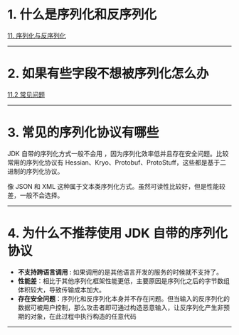 
# 1. 什么是序列化和反序列化

[11. 序列化与反序列化](../../../java笔记/IO流.md#11.%20序列化与反序列化)

****
# 2. 如果有些字段不想被序列化怎么办

[11.2 常见问题](../../../java笔记/IO流.md#11.2%20常见问题)

****
# 3. 常见的序列化协议有哪些

JDK 自带的序列化方式一般不会用 ，因为序列化效率低并且存在安全问题。比较常用的序列化协议有 Hessian、Kryo、Protobuf、ProtoStuff，这些都是基于二进制的序列化协议。

像 JSON 和 XML 这种属于文本类序列化方式。虽然可读性比较好，但是性能较差，一般不会选择。

****
# 4. 为什么不推荐使用 JDK 自带的序列化协议

- **不支持跨语言调用** : 如果调用的是其他语言开发的服务的时候就不支持了。
- **性能差**：相比于其他序列化框架性能更低，主要原因是序列化之后的字节数组体积较大，导致传输成本加大。
- **存在安全问题**：序列化和反序列化本身并不存在问题。但当输入的反序列化的数据可被用户控制，那么攻击者即可通过构造恶意输入，让反序列化产生非预期的对象，在此过程中执行构造的任意代码

****